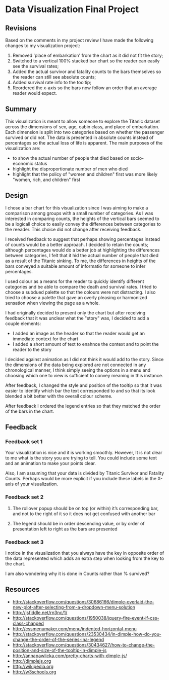 # Data Visualization Final Project

## Revisions
Based on the comments in my project review I have made the following changes to my visualization project:

1. Removed 'place of embarkation' from the chart as it did not fit the story;
2. Switched to a vertical 100% stacked bar chart so the reader can easily see the survival rates;
3. Added the actual survivor and fatality counts to the bars themselves so the reader can still see absolute counts;
4. Added survival rate info to the tooltip;
5. Reordered the x-axis so the bars now follow an order that an average reader would expect. 

## Summary
This visualization is meant to allow someone to explore the Titanic dataset across the dimensions of sex, age, cabin class, and place of embarkation. Each dimension is split into two categories based on whether the passenger survived or did not. The data is presented in absolute counts instead of percentages so the actual loss of life is apparent. The main purposes of the visualization are: 
- to show the actual number of people that died based on socio-economic status
- highlight the disproportionate number of men who died
- highlight that the policy of "women and children" first was more likely "women, rich, and children" first

## Design
I chose a bar chart for this visualization since I was aiming to make a comparison among groups with a small number of categories. As I was interested in comparing counts, the heights of the vertical bars seemed to be a logicall choice to easily convey the differences between categories to the reeader. This choice did not change after receiving feedback. 

I received feedback to suggest that perhaps showing percentages instead of counts would be a better approach. I decided to retain the counts; although percentages would do a better job at highlighting the differences between categories, I felt that it hid the actual number of people that died as a result of the Titanic sinking. To me, the differences in heights of the bars conveyed a suitable amount of informatio for someone to infer percentages. 

I used colour as a means for the reader to quickly identify different categories and be able to compare the death and survival rates. I tried to choose a subdued palette so that the colours were not distracting. I also tried to choose a palette that gave an overly pleasing or harmonized sensation when viewing the page as a whole. 

I had originally decided to present only the chart but after receiving feedback that it was unclear what the "story" was, I decided to add a couple elements:
- I added an image as the header so that the reader would get an immediate context for the chart
- I added a short amount of text to enahnce the context and to point the reader to the story

I decided against animation as I did not think it would add to the story. Since the dimensions of the data being explored are not connected in any chronological manner, I think simply seeing the options in a menu and choosing which one to view is sufficient to convey meaning in this instance. 

After feedback, I changed the style and position of the tooltip so that it was easier to identify which bar the text corresponded to and so that its look blended a bit better with the overall colour scheme. 

After feedback I ordered the legend entries so that they matched the order of the bars in the chart. 

## Feedback
### Feedback set 1
Your visualization is nice and it is working smoothly. However, It is not clear to me what is the story you are trying to tell. You could include some text and an animation to make your points clear.

Also, I am assuming that your data is divided by Titanic Survivor and Fatality Counts. Perhaps would be more explicit if you include these labels in the X-axis of your visualization.

### Feedback set 2
1) The rollover popup should be on top (or within) it’s corresponding bar, and not to the right of it so it does not get confused with another bar

2) The legend should be in order descending value, or by order of presentation left to right as the bars are presented

### Feedback set 3

I notice in the visualization that you always have the key in opposite order of the data represented which adds an extra step when looking from the key to the chart. 

I am also wondering why it is done in Counts rather than % survived?  

## Resources
- http://stackoverflow.com/questions/30686166/dimple-overlaid-the-new-plot-after-selecting-from-a-dropdown-menu-solution
- http://jsfiddle.net/rn3nc/1/
- http://stackoverflow.com/questions/1950038/jquery-fire-event-if-css-class-changed
- http://cssmenumaker.com/menu/indented-horizontal-menu
- http://stackoverflow.com/questions/23530434/in-dimple-how-do-you-change-the-order-of-the-series-ina-legend
- http://stackoverflow.com/questions/30434627/how-to-change-the-position-and-size-of-the-tooltip-in-dimple-js
- http://annapawlicka.com/pretty-charts-with-dimple-js/
- http://dimplejs.org
- http://wikipedia.org
- http://w3schools.org

